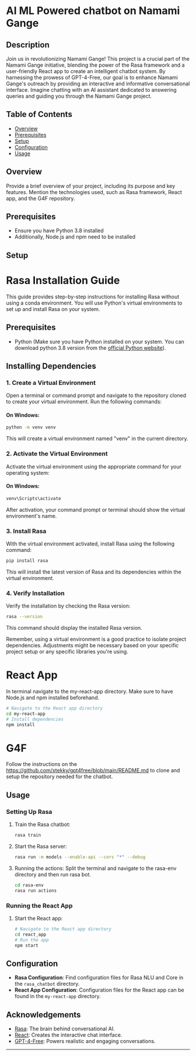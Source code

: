 # AI ML Powered chatbot on Namami Gange

## Description
Join us in revolutionizing Namami Gange! This project is a crucial part of the Namami Gange initiative, blending the power of the Rasa framework and a user-friendly React app to create an intelligent chatbot system. By harnessing the prowess of GPT-4-Free, our goal is to enhance Namami Gange's outreach by providing an interactive and informative conversational interface. Imagine chatting with an AI assistant dedicated to answering queries and guiding you through the Namami Gange project.

## Table of Contents

- [Overview](#Overview)
- [Prerequisites](#prerequisites)
- [Setup](#Setup)
- [Configuration](#configuration)
- [Usage](#usage)

## Overview

Provide a brief overview of your project, including its purpose and key features. Mention the technologies used, such as Rasa framework, React app, and the G4F repository.

## Prerequisites
- Ensure you have Python 3.8 installed
- Additionally, Node.js and npm need to be installed


## Setup

# Rasa Installation Guide

This guide provides step-by-step instructions for installing Rasa without using a conda environment. You will use Python's virtual environments to set up and install Rasa on your system.

## Prerequisites

- Python (Make sure you have Python installed on your system. You can download python 3.8  version from the [official Python website](https://www.python.org/)).

## Installing Dependencies

### 1. Create a Virtual Environment

Open a terminal or command prompt and navigate to the repository cloned to create your virtual environment. Run the following commands:

#### On Windows:

```bash
python -m venv venv
```

This will create a virtual environment named "venv" in the current directory.

### 2. Activate the Virtual Environment

Activate the virtual environment using the appropriate command for your operating system:

#### On Windows:

```bash
venv\Scripts\activate
```

After activation, your command prompt or terminal should show the virtual environment's name.

### 3. Install Rasa

With the virtual environment activated, install Rasa using the following command:

```bash
pip install rasa
```

This will install the latest version of Rasa and its dependencies within the virtual environment.

### 4. Verify Installation

Verify the installation by checking the Rasa version:

```bash
rasa --version
```

This command should display the installed Rasa version.



Remember, using a virtual environment is a good practice to isolate project dependencies. Adjustments might be necessary based on your specific project setup or any specific libraries you're using.

# React App
In terminal navigate to the my-react-app directory.
Make sure to have Node.js and npm installed beforehand.
```bash
# Navigate to the React app directory
cd my-react-app
# Install dependencies
npm install
```
# G4F

Follow the instructions on the https://github.com/xtekky/gpt4free/blob/main/README.md to clone and setup the repository needed for the chatbot.

## Usage

### Setting Up Rasa
1. Train the Rasa chatbot:
    ```bash
    rasa train
    ```
2. Start the Rasa server:
    ```bash
    rasa run -m models --enable-api --cors "*" --debug
    ```
3. Running the actions:
   Split the terminal and navigate to the rasa-env directory and then run rasa bot.
    ```bash
    cd rasa-env
    rasa run actions 
    ```
### Running the React App
1. Start the React app:
    ```bash
    # Navigate to the React app directory
    cd react_app
    # Run the app
    npm start
    ```

## Configuration
- **Rasa Configuration**: Find configuration files for Rasa NLU and Core in the `rasa_chatbot` directory.
- **React App Configuration**: Configuration files for the React app can be found in the `my-react-app` directory.


## Acknowledgements
- [Rasa](https://rasa.com/): The brain behind conversational AI.
- [React](https://reactjs.org/): Creates the interactive chat interface.
- [GPT-4-Free](link-to-gpt4-repository): Powers realistic and engaging conversations.

---


